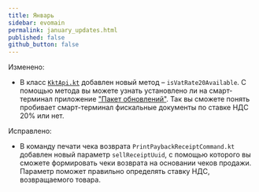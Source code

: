 ```yaml
---
title: Январь
sidebar: evomain
permalink: january_updates.html
published: false
github_button: false
---
```



Изменено:

* В класс [`KktApi.kt`](./integration-library/ru/evotor/framework/kkt/api/KktApi.html) добавлен новый метод – `isVatRate20Available`. С помощью метода вы можете узнать установлено ли на смарт-терминал приложение ["Пакет обновлений"](https://market.evotor.ru/store/apps/9ddd7629-3397-47eb-a83a-1d987aa71610). Так вы сможете понять пробивает смарт-терминал фискальные документы по ставке НДС 20% или нет.

Исправлено:

* В команду печати чека возврата `PrintPaybackReceiptCommand.kt` добавлен новый параметр `sellReceiptUuid`, с помощью которого вы сможете формировать чеки возврата на основании чеков продажи. Параметр поможет правильно определять ставку НДС, возвращаемого товара.
